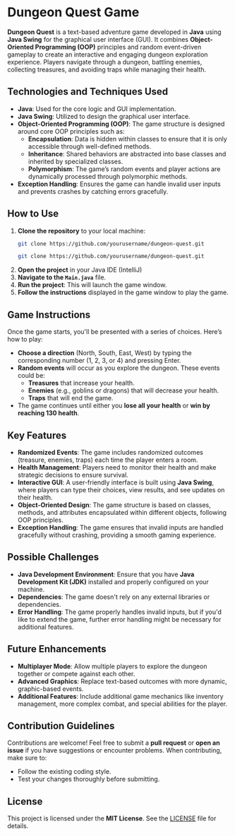 # Dungeon Quest Game

**Dungeon Quest** is a text-based adventure game developed in **Java** using **Java Swing** for the graphical user interface (GUI). It combines **Object-Oriented Programming (OOP)** principles and random event-driven gameplay to create an interactive and engaging dungeon exploration experience. Players navigate through a dungeon, battling enemies, collecting treasures, and avoiding traps while managing their health.

## Technologies and Techniques Used

- **Java**: Used for the core logic and GUI implementation.
- **Java Swing**: Utilized to design the graphical user interface.
- **Object-Oriented Programming (OOP)**: The game structure is designed around core OOP principles such as:
  - **Encapsulation**: Data is hidden within classes to ensure that it is only accessible through well-defined methods.
  - **Inheritance**: Shared behaviors are abstracted into base classes and inherited by specialized classes.
  - **Polymorphism**: The game’s random events and player actions are dynamically processed through polymorphic methods.
- **Exception Handling**: Ensures the game can handle invalid user inputs and prevents crashes by catching errors gracefully.

## How to Use

1. **Clone the repository** to your local machine:
   ```bash
   git clone https://github.com/yourusername/dungeon-quest.git

   git clone https://github.com/yourusername/dungeon-quest.git
2. **Open the project** in your Java IDE (IntelliJ)
3. **Navigate to the `Main.java`** file.
4. **Run the project**: This will launch the game window.
5. **Follow the instructions** displayed in the game window to play the game.

## Game Instructions

Once the game starts, you'll be presented with a series of choices. Here’s how to play:

- **Choose a direction** (North, South, East, West) by typing the corresponding number (1, 2, 3, or 4) and pressing Enter.
- **Random events** will occur as you explore the dungeon. These events could be:
  - **Treasures** that increase your health.
  - **Enemies** (e.g., goblins or dragons) that will decrease your health.
  - **Traps** that will end the game.
- The game continues until either you **lose all your health** or **win by reaching 130 health**.

## Key Features

- **Randomized Events**: The game includes randomized outcomes (treasure, enemies, traps) each time the player enters a room.
- **Health Management**: Players need to monitor their health and make strategic decisions to ensure survival.
- **Interactive GUI**: A user-friendly interface is built using **Java Swing**, where players can type their choices, view results, and see updates on their health.
- **Object-Oriented Design**: The game structure is based on classes, methods, and attributes encapsulated within different objects, following OOP principles.
- **Exception Handling**: The game ensures that invalid inputs are handled gracefully without crashing, providing a smooth gaming experience.

## Possible Challenges

- **Java Development Environment**: Ensure that you have **Java Development Kit (JDK)** installed and properly configured on your machine.
- **Dependencies**: The game doesn't rely on any external libraries or dependencies.
- **Error Handling**: The game properly handles invalid inputs, but if you'd like to extend the game, further error handling might be necessary for additional features.

## Future Enhancements

- **Multiplayer Mode**: Allow multiple players to explore the dungeon together or compete against each other.
- **Advanced Graphics**: Replace text-based outcomes with more dynamic, graphic-based events.
- **Additional Features**: Include additional game mechanics like inventory management, more complex combat, and special abilities for the player.

## Contribution Guidelines

Contributions are welcome! Feel free to submit a **pull request** or **open an issue** if you have suggestions or encounter problems. When contributing, make sure to:
- Follow the existing coding style.
- Test your changes thoroughly before submitting.

## License

This project is licensed under the **MIT License**. See the [LICENSE](LICENSE) file for details.

